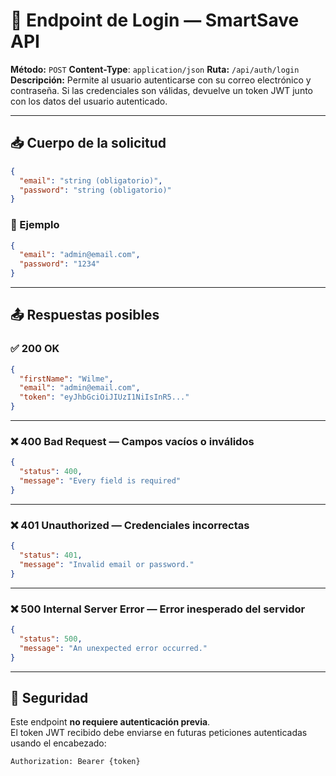 # 📘 Endpoint de Login — SmartSave API

**Método:** `POST`
**Content-Type**: `application/json`
**Ruta:** `/api/auth/login`  
**Descripción:** Permite al usuario autenticarse con su correo electrónico y contraseña. Si las credenciales son válidas, devuelve un token JWT junto con los datos del usuario autenticado.

---

## 📥 Cuerpo de la solicitud

```json
{
  "email": "string (obligatorio)",
  "password": "string (obligatorio)"
}
```

### 📄 Ejemplo

```json
{
  "email": "admin@email.com",
  "password": "1234"
}
```

---

## 📤 Respuestas posibles

### ✅ 200 OK

```json
{
  "firstName": "Wilme",
  "email": "admin@email.com",
  "token": "eyJhbGciOiJIUzI1NiIsInR5..."
}
```

---

### ❌ 400 Bad Request — Campos vacíos o inválidos

```json
{
  "status": 400,
  "message": "Every field is required"
}
```

---

### ❌ 401 Unauthorized — Credenciales incorrectas

```json
{
  "status": 401,
  "message": "Invalid email or password."
}
```

---

### ❌ 500 Internal Server Error — Error inesperado del servidor

```json
{
  "status": 500,
  "message": "An unexpected error occurred."
}
```

---

## 🔐 Seguridad

Este endpoint **no requiere autenticación previa**.  
El token JWT recibido debe enviarse en futuras peticiones autenticadas usando el encabezado:

```
Authorization: Bearer {token}
```
